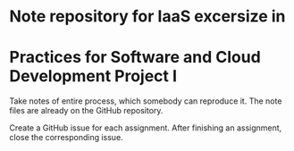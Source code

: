 # Note repository for IaaS excersize in 
# Practices for Software and Cloud Development Project I

Take notes of entire process, which somebody can reproduce it. The note files are already on the GitHub repository.

Create a GitHub issue for each assignment. After finishing an assignment, close the corresponding issue.
